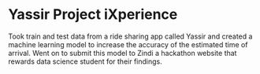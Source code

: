 # Yassir Project iXperience
Took train and test data from a ride sharing app called Yassir and created a machine learning model to increase the accuracy of the estimated time of arrival. Went on to submit this model to Zindi a hackathon website that rewards data science student for their findings.
